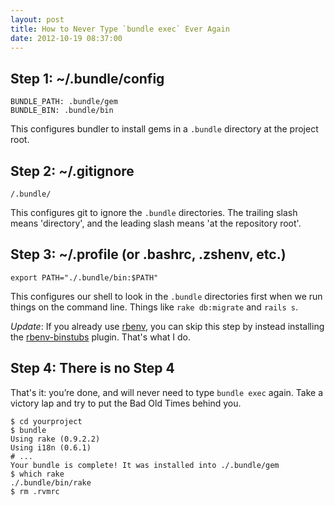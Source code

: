 ```yaml
---
layout: post
title: How to Never Type `bundle exec` Ever Again
date: 2012-10-19 08:37:00
---
```

## Step 1: ~/.bundle/config
    BUNDLE_PATH: .bundle/gem
    BUNDLE_BIN: .bundle/bin

This configures bundler to install gems in a `.bundle` directory at the project root.

## Step 2: ~/.gitignore
    /.bundle/

This configures git to ignore the `.bundle` directories.  The trailing slash means 'directory', and the leading slash means 'at the repository root'.

## Step 3: ~/.profile (or .bashrc, .zshenv, etc.)

    export PATH="./.bundle/bin:$PATH"

This configures our shell to look in the `.bundle` directories first when we
run things on the command line. Things like `rake db:migrate` and `rails s`.

*Update*: If you already use [rbenv](https://github.com/sstephenson/rbenv), you can skip this step by instead installing the [rbenv-binstubs](https://github.com/ianheggie/rbenv-binstubs) plugin.  That's what I do.

## Step 4: There is no Step 4

That's it: you’re done, and will never need to type `bundle exec` again.  Take a victory lap and try to put the Bad Old Times behind you.

    $ cd yourproject
    $ bundle
    Using rake (0.9.2.2)
    Using i18n (0.6.1)
    # ...
    Your bundle is complete! It was installed into ./.bundle/gem
    $ which rake
    ./.bundle/bin/rake
    $ rm .rvmrc
